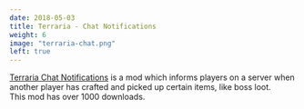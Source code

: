 ```yaml
---
date: 2018-05-03
title: Terraria - Chat Notifications
weight: 6
image: "terraria-chat.png"
left: true
---
```


[Terraria Chat Notifications](https://github.com/Zephilinox/ZephsChatNotifications) is a mod which informs players on a server when another player has crafted and picked up certain items, like boss loot.
</br>
This mod has over 1000 downloads.

<!--more-->